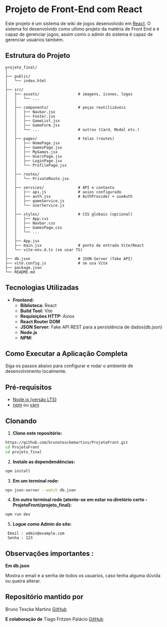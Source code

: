 # Projeto de Front-End com React

Este projeto é um sistema de wiki de jogos desenvolvido em [React](https://react.dev/). O sistema foi desenvolvido como ultimo projeto da matéria de Front End e é capaz de gerenciar jogos,
 assim como o admin do sistema é capaz de gerenciar usuários também. 

## Estrutura do Projeto 

```text
projeto_final/
│
├── public/
│   └── index.html
│
├── src/
│   ├── assets/                 # imagens, ícones, logos
│   │   └── ...
│   │
│   ├── components/             # peças reutilizáveis
│   │   ├── Navbar.jsx
│   │   ├── Footer.jsx
│   │   ├── GameList.jsx
│   │   ├── GameForm.jsx
│   │   └── ...                 # outros (Card, Modal etc.)
│   │
│   ├── pages/                  # telas (routes)
│   │   ├── HomePage.jsx
│   │   ├── GamesPage.jsx
│   │   ├── MyGames.jsx
│   │   ├── UsersPage.jsx
│   │   ├── LoginPage.jsx
│   │   └── ProfilePage.jsx
│   │
│   ├── routes/
│   │   └── PrivateRoute.jsx
│   │
│   ├── services/               # API e contexto
│   │   ├── api.js              # axios configurado
│   │   ├── auth.jsx            # AuthProvider + useAuth
│   │   ├── gameService.js
│   │   └── userService.js
│   │
│   ├── styles/                 # CSS globais (opcional)
│   │   ├── App.css
│   │   ├── Navbar.css
│   │   ├── GamesPage.css
│   │   └── ...
│   │
│   ├── App.jsx
│   ├── main.jsx                # ponto de entrada Vite/React
│   └── vite-env.d.ts (se usar TS)
│
├── db.json                     # JSON-Server (fake API)
├── vite.config.js              # se usa Vite
├── package.json
└── README.md
```
## Tecnologias Utilizadas 

*   **Frontend:**
    *   **Biblioteca:** React
    *   **Build Tool:** Vite
    *   **Requisições HTTP:** Axios
    *   **React Router DOM**
    *   **JSON Server:** Fake API REST para a persistência de dados(db.json)
    *   **Node.js**
    *   **NPM:** 

 
## Como Executar a Aplicação Completa

Siga os passos abaixo para configurar e rodar o ambiente de desenvolvimento localmente.

## Pré-requisitos

*   [Node.js (versão LTS)](https://nodejs.org/)
*   [npm](https://www.npmjs.com/) ou [yarn](https://yarnpkg.com/)

## Clonando 

1. **Clone este repositório:**
```bash
https://github.com/brunotesckemartins/ProjetoFront.git
cd ProjetoFront
cd projeto_final
```
2. **Instale as dependendências:**
```bash
npm install
```

3. **Em um terminal rode:**
```bash
npx json-server --watch db.json
```

4. **Em outro terminal rode (atente-se em estar no diretório certo - ProjetoFront/projeto_final):**
```bash
npm run dev
```

5. **Logue como Admin do site:**
   
```text
 Email : admin@example.com
 Senha : 123
```

## Observações importantes : 

**Em db.json**

Mostra o email e a senha de todos os usuarios, caso tenha alguma dúvida ou queira alterar.

## Repositório mantido por 

Bruno Tescke Martins [GitHub](https://github.com/brunotesckemartins)

**E colaboração de**
Tiago Fritzen Palácio [GitHub](https://github.com/TiagoPalacio)

